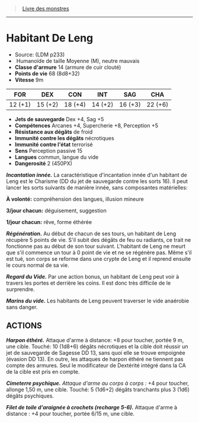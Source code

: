 ﻿> [Livre des monstres](tome_of_beasts.md)

---

# Habitant De Leng

- Source: (LDM p233)
-  Humanoïde de taille Moyenne (M), neutre mauvais
- **Classe d'armure** 14 (armure de cuir clouté)
- **Points de vie** 68 (8d8+32)
- **Vitesse** 9m

|FOR|DEX|CON|INT|SAG|CHA|
|---|---|---|---|---|---|
|12 (+1)|15 (+2)|18 (+4)|14 (+2)|16 (+3)|22 (+6)|

- **Jets de sauvegarde** Dex +4, Sag +5
- **Compétences** Arcanes +4, Supercherie +8, Perception +5
- **Résistance aux dégâts** de froid
- **Immunité contre les dégâts** nécrotiques
- **Immunité contre l'état** terrorisé
- **Sens** Perception passive 15
- **Langues** commun, langue du vide
- **Dangerosité** 2 (450PX)

**_Incantation innée._** La caractéristique d'incantation innée d'un habitant de Leng est le Charisme (DD du jet de sauvegarde contre les sorts 16). Il peut lancer les sorts suivants de manière innée, sans composantes matérielles:

**À volonté:** compréhension des langues, illusion mineure

**3/jour chacun:** déguisement, suggestion

**1/jour chacun:** rêve, forme éthérée

**_Régénération._** Au début de chacun de ses tours, un habitant de Leng récupère 5 points de vie. S'il subit des dégâts de feu ou radiants, ce trait ne fonctionne pas au début de son tour suivant. L'habitant de Leng ne meurt que s'il commence un tour à 0 point de vie et ne se régénère pas. Même s'il est tué, son corps se reforme dans une crypte de Leng et il reprend ensuite le cours normal de sa vie.

**_Regard du Vide._** Par une action bonus, un habitant de Leng peut voir à travers les portes et derrière les coins. Il est donc très difficile de le surprendre.

**_Marins du vide._** Les habitants de Leng peuvent traverser le vide anaérobie sans danger.

## ACTIONS

**_Harpon éthéré._** Attaque d'arme à distance: +8 pour toucher, portée 9 m, une cible. Touché: 10 (1d8+6) dégâts nécrotiques et la cible doit réussir un jet de sauvegarde de Sagesse DD 13, sans quoi elle se trouve empoignée (évasion DD 13). En outre, les attaques de harpon éthéré ne tiennent pas compte des armures. Seul le modificateur de Dextérité intégré dans la CA de la cible est pris en compte.

**_Cimeterre psychique._** _Attaque d'arme au corps à corps :_ +4 pour toucher, allonge 1,50 m, une cible. Touché: 5 (1d6+2) dégâts tranchants plus 3 (1d6) dégâts psychiques.

**_Filet de toile d'araignée à crochets (recharge 5-6)._** Attaque d'arme à distance : +4 pour toucher, portée 6/15 m, une cible.

